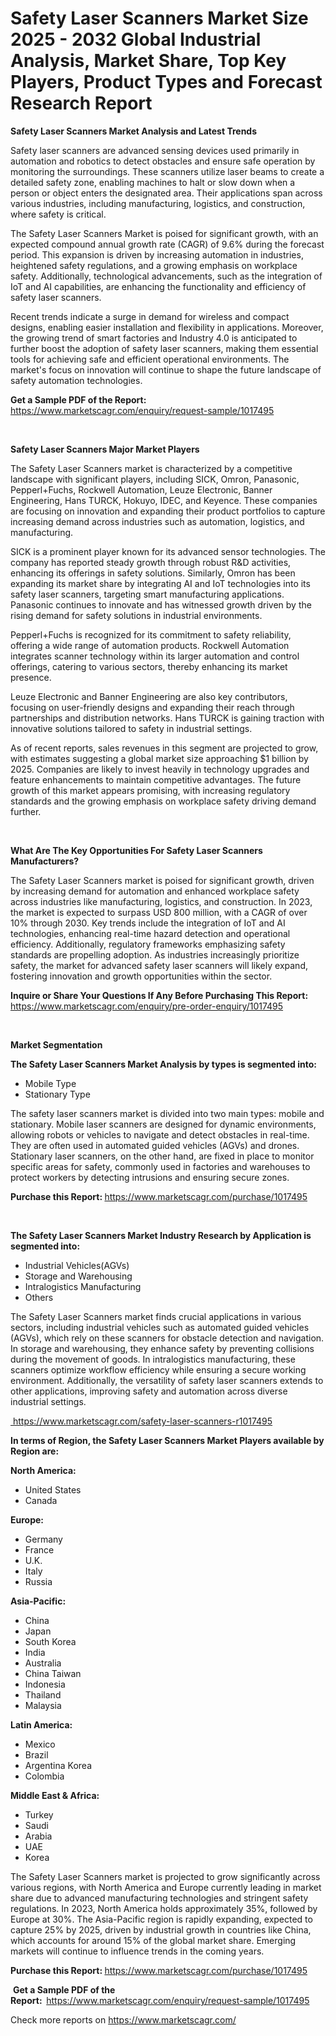 <p><h1>Safety Laser Scanners Market Size 2025 - 2032 Global Industrial Analysis, Market Share, Top Key Players, Product Types and Forecast Research Report</h1></p><p><strong>Safety Laser Scanners Market Analysis and Latest Trends</strong></p>
<p><p>Safety laser scanners are advanced sensing devices used primarily in automation and robotics to detect obstacles and ensure safe operation by monitoring the surroundings. These scanners utilize laser beams to create a detailed safety zone, enabling machines to halt or slow down when a person or object enters the designated area. Their applications span across various industries, including manufacturing, logistics, and construction, where safety is critical.</p><p>The Safety Laser Scanners Market is poised for significant growth, with an expected compound annual growth rate (CAGR) of 9.6% during the forecast period. This expansion is driven by increasing automation in industries, heightened safety regulations, and a growing emphasis on workplace safety. Additionally, technological advancements, such as the integration of IoT and AI capabilities, are enhancing the functionality and efficiency of safety laser scanners.</p><p>Recent trends indicate a surge in demand for wireless and compact designs, enabling easier installation and flexibility in applications. Moreover, the growing trend of smart factories and Industry 4.0 is anticipated to further boost the adoption of safety laser scanners, making them essential tools for achieving safe and efficient operational environments. The market's focus on innovation will continue to shape the future landscape of safety automation technologies.</p></p>
<p><strong>Get a Sample PDF of the Report:&nbsp;</strong> <a href="https://www.marketscagr.com/enquiry/request-sample/1017495?utm_campaign=1902&utm_medium=2&utm_source=Github&utm_content=ia&utm_term=18022025&utm_id=safety-laser-scanners">https://www.marketscagr.com/enquiry/request-sample/1017495</a></p>
<p>&nbsp;</p>
<p><strong>Safety Laser Scanners Major Market Players</strong></p>
<p><p>The Safety Laser Scanners market is characterized by a competitive landscape with significant players, including SICK, Omron, Panasonic, Pepperl+Fuchs, Rockwell Automation, Leuze Electronic, Banner Engineering, Hans TURCK, Hokuyo, IDEC, and Keyence. These companies are focusing on innovation and expanding their product portfolios to capture increasing demand across industries such as automation, logistics, and manufacturing.</p><p>SICK is a prominent player known for its advanced sensor technologies. The company has reported steady growth through robust R&D activities, enhancing its offerings in safety solutions. Similarly, Omron has been expanding its market share by integrating AI and IoT technologies into its safety laser scanners, targeting smart manufacturing applications. Panasonic continues to innovate and has witnessed growth driven by the rising demand for safety solutions in industrial environments.</p><p>Pepperl+Fuchs is recognized for its commitment to safety reliability, offering a wide range of automation products. Rockwell Automation integrates scanner technology within its larger automation and control offerings, catering to various sectors, thereby enhancing its market presence.</p><p>Leuze Electronic and Banner Engineering are also key contributors, focusing on user-friendly designs and expanding their reach through partnerships and distribution networks. Hans TURCK is gaining traction with innovative solutions tailored to safety in industrial settings.</p><p>As of recent reports, sales revenues in this segment are projected to grow, with estimates suggesting a global market size approaching $1 billion by 2025. Companies are likely to invest heavily in technology upgrades and feature enhancements to maintain competitive advantages. The future growth of this market appears promising, with increasing regulatory standards and the growing emphasis on workplace safety driving demand further.</p></p>
<p>&nbsp;</p>
<p><strong>What Are The Key Opportunities For Safety Laser Scanners Manufacturers?</strong></p>
<p><p>The Safety Laser Scanners market is poised for significant growth, driven by increasing demand for automation and enhanced workplace safety across industries like manufacturing, logistics, and construction. In 2023, the market is expected to surpass USD 800 million, with a CAGR of over 10% through 2030. Key trends include the integration of IoT and AI technologies, enhancing real-time hazard detection and operational efficiency. Additionally, regulatory frameworks emphasizing safety standards are propelling adoption. As industries increasingly prioritize safety, the market for advanced safety laser scanners will likely expand, fostering innovation and growth opportunities within the sector.</p></p>
<p><strong>Inquire or Share Your Questions If Any Before Purchasing This Report:</strong> <a href="https://www.marketscagr.com/enquiry/pre-order-enquiry/1017495?utm_campaign=1902&utm_medium=2&utm_source=Github&utm_content=ia&utm_term=18022025&utm_id=safety-laser-scanners">https://www.marketscagr.com/enquiry/pre-order-enquiry/1017495</a></p>
<p>&nbsp;</p>
<p><strong>Market Segmentation</strong></p>
<p><strong>The Safety Laser Scanners Market Analysis by types is segmented into:</strong></p>
<p><ul><li>Mobile Type</li><li>Stationary Type</li></ul></p>
<p><p>The safety laser scanners market is divided into two main types: mobile and stationary. Mobile laser scanners are designed for dynamic environments, allowing robots or vehicles to navigate and detect obstacles in real-time. They are often used in automated guided vehicles (AGVs) and drones. Stationary laser scanners, on the other hand, are fixed in place to monitor specific areas for safety, commonly used in factories and warehouses to protect workers by detecting intrusions and ensuring secure zones.</p></p>
<p><strong>Purchase this Report:&nbsp;</strong><a href="https://www.marketscagr.com/purchase/1017495?utm_campaign=1902&utm_medium=2&utm_source=Github&utm_content=ia&utm_term=18022025&utm_id=safety-laser-scanners">https://www.marketscagr.com/purchase/1017495</a></p>
<p>&nbsp;</p>
<p><strong>The Safety Laser Scanners Market Industry Research by Application is segmented into:</strong></p>
<p><ul><li>Industrial Vehicles(AGVs)</li><li>Storage and Warehousing</li><li>Intralogistics Manufacturing</li><li>Others</li></ul></p>
<p><p>The Safety Laser Scanners market finds crucial applications in various sectors, including industrial vehicles such as automated guided vehicles (AGVs), which rely on these scanners for obstacle detection and navigation. In storage and warehousing, they enhance safety by preventing collisions during the movement of goods. In intralogistics manufacturing, these scanners optimize workflow efficiency while ensuring a secure working environment. Additionally, the versatility of safety laser scanners extends to other applications, improving safety and automation across diverse industrial settings.</p></p>
<p><a href="https://www.marketscagr.com/safety-laser-scanners-r1017495?utm_campaign=1902&utm_medium=2&utm_source=Github&utm_content=ia&utm_term=18022025&utm_id=safety-laser-scanners">&nbsp;https://www.marketscagr.com/safety-laser-scanners-r1017495</a></p>
<p><strong>In terms of Region, the Safety Laser Scanners Market Players available by Region are:</strong></p>
<p>
    <p> <strong> North America: </strong>
        <ul>
            <li>United States</li>
            <li>Canada</li>
        </ul>
        </p> 
    <p> <strong> Europe: </strong>
        <ul>
            <li>Germany</li>
            <li>France</li>
            <li>U.K.</li>
            <li>Italy</li>
            <li>Russia</li>
        </ul>
        </p> 
    <p> <strong> Asia-Pacific: </strong>
        <ul>
            <li>China</li>
            <li>Japan</li>
            <li>South Korea</li>
            <li>India</li>
            <li>Australia</li>
            <li>China Taiwan</li>
            <li>Indonesia</li>
            <li>Thailand</li>
            <li>Malaysia</li>
        </ul>
        </p> 
    <p> <strong> Latin America: </strong>
        <ul>
            <li>Mexico</li>
            <li>Brazil</li>
            <li>Argentina Korea</li>
            <li>Colombia</li>
        </ul>
        </p> 
    <p> <strong> Middle East & Africa: </strong>
        <ul>
            <li>Turkey</li>
            <li>Saudi</li>
            <li>Arabia</li>
            <li>UAE</li>
            <li>Korea</li>
        </ul>
    </p>
    </p>
<p><p>The Safety Laser Scanners market is projected to grow significantly across various regions, with North America and Europe currently leading in market share due to advanced manufacturing technologies and stringent safety regulations. In 2023, North America holds approximately 35%, followed by Europe at 30%. The Asia-Pacific region is rapidly expanding, expected to capture 25% by 2025, driven by industrial growth in countries like China, which accounts for around 15% of the global market share. Emerging markets will continue to influence trends in the coming years.</p></p>
<p><strong>Purchase this Report: </strong><a href="https://www.marketscagr.com/purchase/1017495?utm_campaign=1902&utm_medium=2&utm_source=Github&utm_content=ia&utm_term=18022025&utm_id=safety-laser-scanners">https://www.marketscagr.com/purchase/1017495</a></p>
<p>&nbsp;<strong>Get a Sample PDF of the Report:&nbsp;&nbsp;</strong><a href="https://www.marketscagr.com/enquiry/request-sample/1017495?utm_campaign=1902&utm_medium=2&utm_source=Github&utm_content=ia&utm_term=18022025&utm_id=safety-laser-scanners">https://www.marketscagr.com/enquiry/request-sample/1017495</a></p>
<p><strong></strong></p>
<p>Check more reports on <a href="https://www.marketscagr.com/?utm_campaign=1902&utm_medium=2&utm_source=Github&utm_content=ia&utm_term=18022025&utm_id=safety-laser-scanners">https://www.marketscagr.com/</a></p>